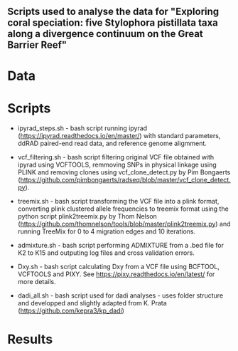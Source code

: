 ## Scripts used to analyse the data for "Exploring coral speciation: five Stylophora pistillata taxa along a divergence continuum on the Great Barrier Reef"

# Data

# Scripts

* ipyrad_steps.sh - bash script running ipyrad (https://ipyrad.readthedocs.io/en/master/) with standard parameters, ddRAD paired-end read data, and reference genome aligmment.

* vcf_filtering.sh - bash script filtering original VCF file obtained with ipyrad using VCFTOOLS,  remmoving SNPs in physical linkage using PLINK and removing clones using vcf_clone_detect.py by Pim Bongaerts (https://github.com/pimbongaerts/radseq/blob/master/vcf_clone_detect.py). 

* treemix.sh - bash script transforming the VCF file into a plink format, converting plink clustered allele frequencies to treemix format using the python script plink2treemix.py by Thom Nelson (https://github.com/thomnelson/tools/blob/master/plink2treemix.py) and running TreeMix for 0 to 4 migration edges and 10 iterations.

* admixture.sh - bash script performing ADMIXTURE from a .bed file for K2 to K15 and outputing log files and cross validation errors. 

* Dxy.sh - bash script calculating Dxy from a VCF file using BCFTOOL, VCFTOOLS and PIXY. See https://pixy.readthedocs.io/en/latest/ for more details.

* dadi_all.sh - bash script used for dadi analyses - uses folder structure and developped and slightly adapted from K. Prata (https://github.com/kepra3/kp_dadi)

# Results
